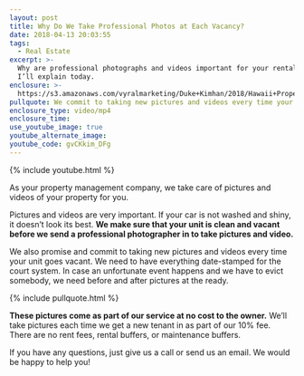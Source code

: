 ```yaml
---
layout: post
title: Why Do We Take Professional Photos at Each Vacancy?
date: 2018-04-13 20:03:55
tags:
  - Real Estate
excerpt: >-
  Why are professional photographs and videos important for your rental unit?
  I’ll explain today.
enclosure: >-
  https://s3.amazonaws.com/vyralmarketing/Duke+Kimhan/2018/Hawaii+Property+Management-+Importance+of+Professional+Photography.mp4
pullquote: We commit to taking new pictures and videos every time your unit goes vacant.
enclosure_type: video/mp4
enclosure_time:
use_youtube_image: true
youtube_alternate_image:
youtube_code: gvCKkim_DFg
---
```


{% include youtube.html %}

As your property management company, we take care of pictures and videos of your property for you.

Pictures and videos are very important. If your car is not washed and shiny, it doesn’t look its best. **We make sure that your unit is clean and vacant before we send a professional photographer in to take pictures and video.**

We also promise and commit to taking new pictures and videos every time your unit goes vacant. We need to have everything date-stamped for the court system. In case an unfortunate event happens and we have to evict somebody, we need before and after pictures at the ready.

{% include pullquote.html %}

**These pictures come as part of our service at no cost to the owner.** We’ll take pictures each time we get a new tenant in as part of our 10% fee. There are no rent fees, rental buffers, or maintenance buffers.

If you have any questions, just give us a call or send us an email. We would be happy to help you!

&nbsp;